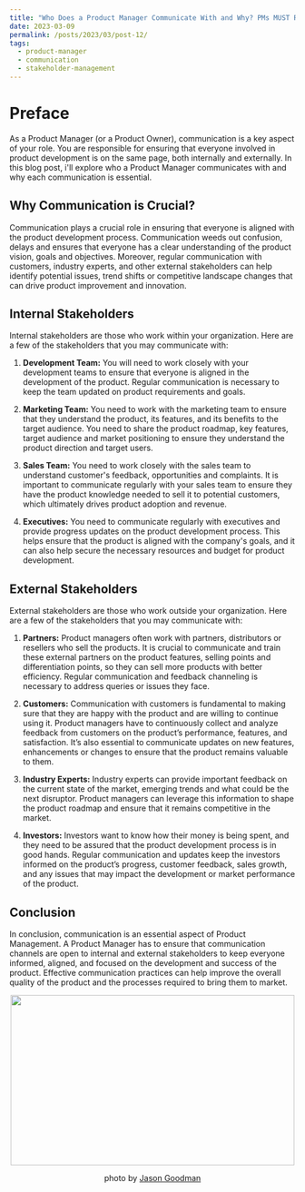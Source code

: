 ```yaml
---
title: "Who Does a Product Manager Communicate With and Why? PMs MUST Read!"
date: 2023-03-09
permalink: /posts/2023/03/post-12/
tags:
  - product-manager
  - communication
  - stakeholder-management
---
```


Preface
======
As a Product Manager (or a Product Owner), communication is a key aspect of your role. You are responsible for ensuring that everyone involved in product development is on the same page, both internally and externally. In this blog post, i'll explore who a Product Manager communicates with and why each communication is essential.

## Why Communication is Crucial?

Communication plays a crucial role in ensuring that everyone is aligned with the product development process. Communication weeds out confusion, delays and ensures that everyone has a clear understanding of the product vision, goals and objectives. Moreover, regular communication with customers, industry experts, and other external stakeholders can help identify potential issues, trend shifts or competitive landscape changes that can drive product improvement and innovation.

## Internal Stakeholders

Internal stakeholders are those who work within your organization. Here are a few of the stakeholders that you may communicate with:

1. **Development Team:** You will need to work closely with your development teams to ensure that everyone is aligned in the development of the product. Regular communication is necessary to keep the team updated on product requirements and goals.

2. **Marketing Team:** You need to work with the marketing team to ensure that they understand the product, its features, and its benefits to the target audience. You need to share the product roadmap, key features, target audience and market positioning to ensure they understand the product direction and target users.

3. **Sales Team:** You need to work closely with the sales team to understand customer's feedback, opportunities and complaints. It is important to communicate regularly with your sales team to ensure they have the product knowledge needed to sell it to potential customers, which ultimately drives product adoption and revenue.

4. **Executives:** You need to communicate regularly with executives and provide progress updates on the product development process. This helps ensure that the product is aligned with the company's goals, and it can also help secure the necessary resources and budget for product development.

## External Stakeholders

External stakeholders are those who work outside your organization. Here are a few of the stakeholders that you may communicate with:

1. **Partners:** Product managers often work with partners, distributors or resellers who sell the products. It is crucial to communicate and train these external partners on the product features, selling points and differentiation points, so they can sell more products with better efficiency. Regular communication and feedback channeling is necessary to address queries or issues they face.

2. **Customers:** Communication with customers is fundamental to making sure that they are happy with the product and are willing to continue using it. Product managers have to continuously collect and analyze feedback from customers on the product’s performance, features, and satisfaction. It’s also essential to communicate updates on new features, enhancements or changes to ensure that the product remains valuable to them.

3. **Industry Experts:** Industry experts can provide important feedback on the current state of the market, emerging trends and what could be the next disruptor. Product managers can leverage this information to shape the product roadmap and ensure that it remains competitive in the market.

4. **Investors:** Investors want to know how their money is being spent, and they need to be assured that the product development process is in good hands. Regular communication and updates keep the investors informed on the product’s progress, customer feedback, sales growth, and any issues that may impact the development or market performance of the product.

## Conclusion

In conclusion, communication is an essential aspect of Product Management. A Product Manager has to ensure that communication channels are open to internal and external stakeholders to keep everyone informed, aligned, and focused on the development and success of the product. Effective communication practices can help improve the overall quality of the product and the processes required to bring them to market.

<p align="center">
<img src="https://images.unsplash.com/photo-1552664730-d307ca884978?ixlib=rb-4.0.3&ixid=MnwxMjA3fDB8MHxwaG90by1wYWdlfHx8fGVufDB8fHx8&auto=format&fit=crop&w=1470&q=80" width="500" height="300">
</p>
<p align="center">
photo by <a href="https://unsplash.com/@jasongoodman_youxventures">Jason Goodman</a>
</p>